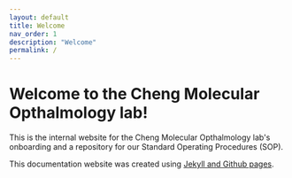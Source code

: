 ```yaml
---
layout: default
title: Welcome
nav_order: 1
description: "Welcome"
permalink: /
---
```


# Welcome to the Cheng Molecular Opthalmology lab!

This is the internal website for the Cheng Molecular Opthalmology lab's onboarding and a repository for our Standard Operating Procedures (SOP).

This documentation website was created using [Jekyll and Github pages](https://help.github.com/en/github/working-with-github-pages/setting-up-a-github-pages-site-with-jekyll).